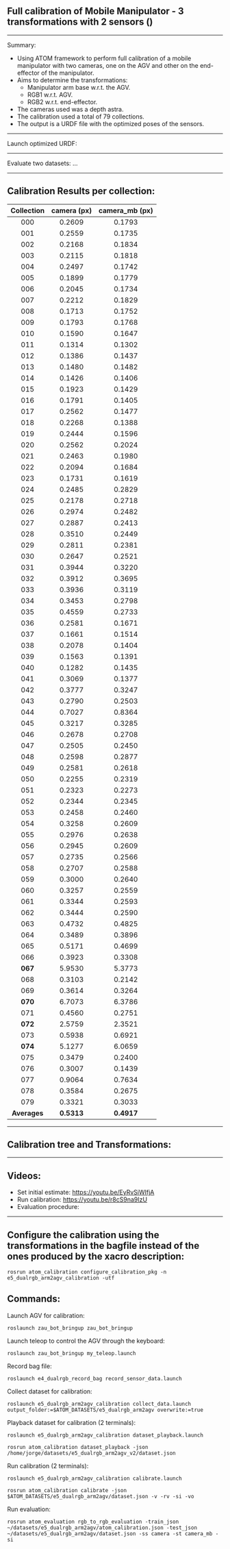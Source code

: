 ## Full calibration of Mobile Manipulator - 3 transformations with 2 sensors ()
_______________________________

Summary: 
* Using ATOM framework to perform full calibration of a mobile manipulator with two cameras, one on the AGV and other on the end-effector of the manipulator.
* Aims to determine the transformations: 
    * Manipulator arm base w.r.t. the AGV.
    * RGB1 w.r.t. AGV. 
    * RGB2 w.r.t. end-effector.
* The cameras used was a depth astra. 
* The calibration used a total of 79 collections.
* The output is a URDF file with the optimized poses of the sensors.
_______________________________

Launch optimized URDF:

_______________________________

Evaluate two datasets: ...

_______________________________

## Calibration Results per collection:

| Collection | camera (px) | camera_mb (px) |
| :-------------: | :-------------: | :-------------: |
|    000     |    0.2609   |     0.1793     |
|    001     |    0.2559   |     0.1735     |
|    002     |    0.2168   |     0.1834     |
|    003     |    0.2115   |     0.1818     |
|    004     |    0.2497   |     0.1742     |
|    005     |    0.1899   |     0.1779     |
|    006     |    0.2045   |     0.1734     |
|    007     |    0.2212   |     0.1829     |
|    008     |    0.1713   |     0.1752     |
|    009     |    0.1793   |     0.1768     |
|    010     |    0.1590   |     0.1647     |
|    011     |    0.1314   |     0.1302     |
|    012     |    0.1386   |     0.1437     |
|    013     |    0.1480   |     0.1482     |
|    014     |    0.1426   |     0.1406     |
|    015     |    0.1923   |     0.1429     |
|    016     |    0.1791   |     0.1405     |
|    017     |    0.2562   |     0.1477     |
|    018     |    0.2268   |     0.1388     |
|    019     |    0.2444   |     0.1596     |
|    020     |    0.2562   |     0.2024     |
|    021     |    0.2463   |     0.1980     |
|    022     |    0.2094   |     0.1684     |
|    023     |    0.1731   |     0.1619     |
|    024     |    0.2485   |     0.2829     |
|    025     |    0.2178   |     0.2718     |
|    026     |    0.2974   |     0.2482     |
|    027     |    0.2887   |     0.2413     |
|    028     |    0.3510   |     0.2449     |
|    029     |    0.2811   |     0.2381     |
|    030     |    0.2647   |     0.2521     |
|    031     |    0.3944   |     0.3220     |
|    032     |    0.3912   |     0.3695     |
|    033     |    0.3936   |     0.3119     |
|    034     |    0.3453   |     0.2798     |
|    035     |    0.4559   |     0.2733     |
|    036     |    0.2581   |     0.1671     |
|    037     |    0.1661   |     0.1514     |
|    038     |    0.2078   |     0.1404     |
|    039     |    0.1563   |     0.1391     |
|    040     |    0.1282   |     0.1435     |
|    041     |    0.3069   |     0.1377     |
|    042     |    0.3777   |     0.3247     |
|    043     |    0.2790   |     0.2503     |
|    044     |    0.7027   |     0.8364     |
|    045     |    0.3217   |     0.3285     |
|    046     |    0.2678   |     0.2708     |
|    047     |    0.2505   |     0.2450     |
|    048     |    0.2598   |     0.2877     |
|    049     |    0.2581   |     0.2618     |
|    050     |    0.2255   |     0.2319     |
|    051     |    0.2323   |     0.2273     |
|    052     |    0.2344   |     0.2345     |
|    053     |    0.2458   |     0.2460     |
|    054     |    0.3258   |     0.2609     |
|    055     |    0.2976   |     0.2638     |
|    056     |    0.2945   |     0.2609     |
|    057     |    0.2735   |     0.2566     |
|    058     |    0.2707   |     0.2588     |
|    059     |    0.3000   |     0.2640     |
|    060     |    0.3257   |     0.2559     |
|    061     |    0.3344   |     0.2593     |
|    062     |    0.3444   |     0.2590     |
|    063     |    0.4732   |     0.4825     |
|    064     |    0.3489   |     0.3896     |
|    065     |    0.5171   |     0.4699     |
|    066     |    0.3923   |     0.3308     |
|    **067**     |    5.9530   |     5.3773     |
|    068     |    0.3103   |     0.2142     |
|    069     |    0.3614   |     0.3264     |
|    **070**     |    6.7073   |     6.3786     |
|    071     |    0.4560   |     0.2751     |
|    **072**     |    2.5759   |     2.3521     |
|    073     |    0.5938   |     0.6921     |
|    **074**     |    5.1277   |     6.0659     |
|    075     |    0.3479   |     0.2400     |
|    076     |    0.3007   |     0.1439     |
|    077     |    0.9064   |     0.7634     |
|    078     |    0.3584   |     0.2675     |
|    079     |    0.3321   |     0.3033     |
|  **Averages**  |    **0.5313**   |     **0.4917**     |


_______________________________

## Calibration tree and Transformations:

_______________________________

## Videos:
* Set initial estimate: https://youtu.be/EyRvSiWIfjA
* Run calibration: https://youtu.be/r8cS9na9IzU
* Evaluation procedure:
_______________________________

## Configure the calibration using the transformations in the bagfile instead of the ones produced by the xacro description:

    rosrun atom_calibration configure_calibration_pkg -n e5_dualrgb_arm2agv_calibration -utf

## Commands:
Launch AGV for calibration:

    roslaunch zau_bot_bringup zau_bot_bringup

Launch teleop to control the AGV through the keyboard:

    roslaunch zau_bot_bringup my_teleop.launch 

Record bag file:

    roslaunch e4_dualrgb_record_bag record_sensor_data.launch

Collect dataset for calibration:

    roslaunch e5_dualrgb_arm2agv_calibration collect_data.launch output_folder:=$ATOM_DATASETS/e5_dualrgb_arm2agv overwrite:=true

Playback dataset for calibration (2 terminals):

    roslaunch e5_dualrgb_arm2agv_calibration dataset_playback.launch

    rosrun atom_calibration dataset_playback -json /home/jorge/datasets/e5_dualrgb_arm2agv_v2/dataset.json 

Run calibration (2 terminals):

    roslaunch e5_dualrgb_arm2agv_calibration calibrate.launch

    rosrun atom_calibration calibrate -json $ATOM_DATASETS/e5_dualrgb_arm2agv/dataset.json -v -rv -si -vo

Run evaluation:

    rosrun atom_evaluation rgb_to_rgb_evaluation -train_json ~/datasets/e5_dualrgb_arm2agv/atom_calibration.json -test_json ~/datasets/e5_dualrgb_arm2agv/dataset.json -ss camera -st camera_mb -si


